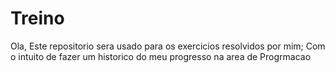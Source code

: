 # Treino

Ola, 
Este repositorio sera usado para os exercicios resolvidos por mim;
Com o intuito de fazer um historico do meu progresso na area de Progrmacao
